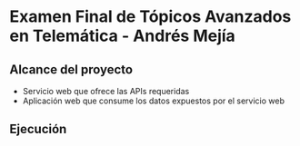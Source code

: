 Examen Final de Tópicos Avanzados en Telemática - Andrés Mejía
==============================================================

Alcance del proyecto
--------------------

* Servicio web que ofrece las APIs requeridas
* Aplicación web que consume los datos expuestos por el servicio web

Ejecución
---------

